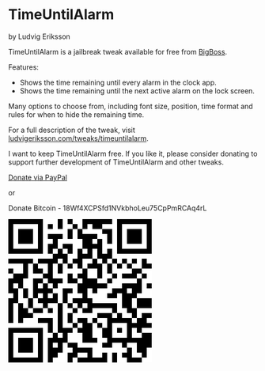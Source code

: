 # TimeUntilAlarm
by Ludvig Eriksson

TimeUntilAlarm is a jailbreak tweak available for free from [BigBoss](http://moreinfo.thebigboss.org/moreinfo/depiction.php?file=timeuntilalarmDp).

Features:

- Shows the time remaining until every alarm in the clock app.
- Shows the time remaining until the next active alarm on the lock screen.

Many options to choose from, including font size, position, time format and rules for when to hide the remaining time.

For a full description of the tweak, visit [ludvigeriksson.com/tweaks/timeuntilalarm](http://ludvigeriksson.com/tweaks/timeuntilalarm).

I want to keep TimeUntilAlarm free. If you like it, please consider donating to support further development of TimeUntilAlarm and other tweaks.

[Donate via PayPal](https://www.paypal.com/cgi-bin/webscr?cmd=_donations&business=ludvigeriksson%40icloud%2ecom&lc=US&item_name=Donation%20to%20Ludvig%20Eriksson&no_note=0&currency_code=USD&bn=PP%2dDonationsBF%3abtn_donateCC_LG%2egif%3aNonHostedGuest)

or

Donate Bitcoin - 18Wf4XCPSfd1NVkbhoLeu75CpPmRCAq4rL

<img src="/Screenshots/Bitcoin.png" alt="Bitcoin"/>

